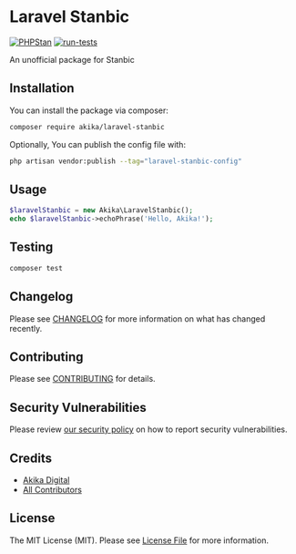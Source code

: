 # Laravel Stanbic

[![PHPStan](https://github.com/akikadigital/laravel-stanbic/actions/workflows/phpstan.yml/badge.svg)](https://github.com/akikadigital/laravel-stanbic/actions/workflows/phpstan.yml)
[![run-tests](https://github.com/akikadigital/laravel-stanbic/actions/workflows/run-tests.yml/badge.svg)](https://github.com/akikadigital/laravel-stanbic/actions/workflows/run-tests.yml)

An unofficial package for Stanbic

## Installation

You can install the package via composer:

```bash
composer require akika/laravel-stanbic
```

Optionally, You can publish the config file with:

```bash
php artisan vendor:publish --tag="laravel-stanbic-config"
```

## Usage

```php
$laravelStanbic = new Akika\LaravelStanbic();
echo $laravelStanbic->echoPhrase('Hello, Akika!');
```

## Testing

```bash
composer test
```

## Changelog

Please see [CHANGELOG](CHANGELOG.md) for more information on what has changed recently.

## Contributing

Please see [CONTRIBUTING](CONTRIBUTING.md) for details.

## Security Vulnerabilities

Please review [our security policy](../../security/policy) on how to report security vulnerabilities.

## Credits

- [Akika Digital](https://github.com/akika)
- [All Contributors](../../contributors)

## License

The MIT License (MIT). Please see [License File](LICENSE.md) for more information.
